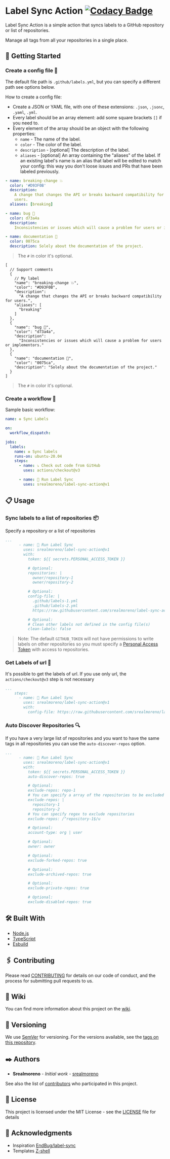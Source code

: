 [tags]:        https://github.com/srealmoreno/label-sync-action/tags
[wiki]:        https://github.com/srealmoreno/label-sync-action/wiki
[contributors]:https://github.com/srealmoreno/label-sync-action/graphs/contributors
[Personal Access Token]: https://github.com/settings/tokens/new

# Label Sync Action [![Codacy Badge](https://app.codacy.com/project/badge/Grade/2e47ea97e1e546afab645674825e0122)](https://www.codacy.com/gh/srealmoreno/label-sync-action/dashboard?utm_source=github.com&amp;utm_medium=referral&amp;utm_content=srealmoreno/label-sync-action&amp;utm_campaign=Badge_Grade)

Label Sync Action is a simple action that syncs labels to a GitHub repository or
list of repositories.

Manage all tags from all your repositories in a single place.

## 🚀 Getting Started

### Create a config file 📝

The default file path is `.github/labels.yml`, but you can specify a different path
see options below.

How to create a config file:

- Create a JSON or YAML file, with one of these extensions: `.json`, `.jsonc`, `.yaml`,
  `.yml`.
- Every label should be an array element: add some square brackets `[]` if you need
  to.
- Every element of the array should be an object with the following properties:
  - `name` - The name of the label.
  - `color` - The color of the label.
  - `description` - [optional] The description of the label.
  - `aliases` - [optional] An array containing the "aliases" of the label. If an
    existing label's name is an alias that label will be edited to match your config:
    this way you don't loose issues and PRs that have been labeled previously.

```yaml
- name: breaking-change 💥
  color: '#D93F0B'
  description:
    A change that changes the API or breaks backward compatibility for
    users.
  aliases: [breaking]

- name: bug 🐞
  color: d73a4a
  description:
    Inconsistencies or issues which will cause a problem for users or implementors.

- name: documentation 📝
  color: 0075ca
  description: Solely about the documentation of the project.
```

> The `#` in color it's optional.

```jsonc
[
  // Support comments
  {
    // My label
    "name": "breaking-change 💥",
    "color": "#D93F0B",
    "description":
      "A change that changes the API or breaks backward compatibility for users.",
    "aliases": [
      "breaking"
    ]
  },
  {
    "name": "bug 🐞",
    "color": "d73a4a",
    "description":
      "Inconsistencies or issues which will cause a problem for users or implementors."
  },
  {
    "name": "documentation 📝",
    "color": "0075ca",
    "description": "Solely about the documentation of the project."
  }
]
```

> The `#` in color it's optional.

### Create a workflow 📝

Sample basic workflow:

```yaml
name: ♻️ Sync Labels

on:
  workflow_dispatch:

jobs:
  labels:
    name: ♻️ Sync labels
    runs-on: ubuntu-20.04
    steps:
      - name: ⤵️ Check out code from GitHub
        uses: actions/checkout@v3

      - name: 🚀 Run Label Sync
        uses: srealmoreno/label-sync-action@v1
```

## 📋 Usage

### Sync labels to a list of repositories 📦

Specify a repository or a list of repositories

```yaml
...
      - name: 🚀 Run Label Sync
        uses: srealmoreno/label-sync-action@v1
        with:
          token: ${{ secrets.PERSONAL_ACCESS_TOKEN }}

          # Optional:
          repositories: |
            owner/repository-1
            owner/repository-2

          # Optional:
          config-file: |
            .github/labels-1.yml
            .github/labels-2.yml
            https://raw.githubusercontent.com/srealmoreno/label-sync-action/main/.github/labels/labels.yml

          # Optional:
          # Clean other labels not defined in the config file(s)
          clean-labels: false
```

> Note: The default `GITHUB_TOKEN` will not have permissions to
> write labels on other repositories so you must specify a [Personal Access Token]
> with access to repositories.

### Get Labels of url 🔗

It's possible to get the labels of url.
If you use only url, the `actions/checkout@v3` step is not necessary

```yaml
...
    steps:
      - name: 🚀 Run Label Sync
        uses: srealmoreno/label-sync-action@v1
        with:
          config-file: https://raw.githubusercontent.com/srealmoreno/label-sync-action/main/.github/labels/labels.yml
```

### Auto Discover Repositories 🔍

If you have a very large list of repositories and you want to have the same
tags in all repositories you can use the `auto-discover-repos` option.

```yaml
...
      - name: 🚀 Run Label Sync
        uses: srealmoreno/label-sync-action@v1
        with:
          token: ${{ secrets.PERSONAL_ACCESS_TOKEN }}
          auto-discover-repos: true

          # Optional:
          exclude-repos: repo-1
          # You can specify a array of the repositories to be excluded
          exclude-repos: |
            repository-1
            repository-2
          # You can specify regex to exclude repositories
          exclude-repos: /^repository-1$/u

          # Optional:
          account-type: org | user

          # Optional:
          owner: owner

          # Optional:
          exclude-forked-repos: true

          # Optional:
          exclude-archived-repos: true

          # Optional:
          exclude-private-repos: true

          # Optional:
          exclude-disabled-repos: true
```

## 🛠️ Built With

- [Node.js](https://nodejs.org)
- [TypeScript](https://www.typescriptlang.org)
- [Esbuild](https://esbuild.org)

## 🖇️ Contributing

Please read [CONTRIBUTING](docs/CONTRIBUTING.md) for details on our code of conduct,
and the process for submitting pull requests to us.

## 📖 Wiki

You can find more information about this project on the [wiki][wiki].

## 📌 Versioning

We use [SemVer](http://semver.org/) for versioning. For the versions available,
see the [tags on this repository][tags].

## ✒️ Authors

- **Srealmoreno** - *Initial work* - [srealmoreno](https://github.com/srealmoreno)

See also the list of [contributors][contributors] who participated in this project.

## 📄 License

This project is licensed under the MIT License - see the [LICENSE](LICENSE.md)
file for details

## 🎁 Acknowledgments

- Inspiration [EndBug/label-sync](https://github.com/EndBug/label-sync)
- Templates [Z-shell](https://github.com/z-shell)
